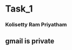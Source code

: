 # Task_1
<html>
  <body>
    <h3> Kolisetty Ram Priyatham</h3>
    <h2>gmail is private </h2>
  </body>
  </html>
